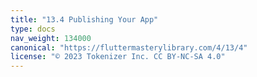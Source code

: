 ```yaml
---
title: "13.4 Publishing Your App"
type: docs
nav_weight: 134000
canonical: "https://fluttermasterylibrary.com/4/13/4"
license: "© 2023 Tokenizer Inc. CC BY-NC-SA 4.0"
---
```

